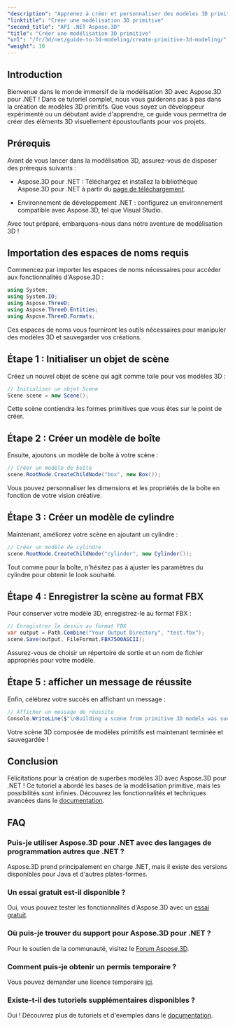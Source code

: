 ```yaml
---
"description": "Apprenez à créer et personnaliser des modèles 3D primitifs, y compris des boîtes et des cylindres, et à les enregistrer au format FBX sans effort."
"linktitle": "Créer une modélisation 3D primitive"
"second_title": "API .NET Aspose.3D"
"title": "Créer une modélisation 3D primitive"
"url": "/fr/3d/net/guide-to-3d-modeling/create-primitive-3d-modeling/"
"weight": 10
---
```


## Introduction

Bienvenue dans le monde immersif de la modélisation 3D avec Aspose.3D pour .NET ! Dans ce tutoriel complet, nous vous guiderons pas à pas dans la création de modèles 3D primitifs. Que vous soyez un développeur expérimenté ou un débutant avide d'apprendre, ce guide vous permettra de créer des éléments 3D visuellement époustouflants pour vos projets.

## Prérequis

Avant de vous lancer dans la modélisation 3D, assurez-vous de disposer des prérequis suivants :

- Aspose.3D pour .NET : Téléchargez et installez la bibliothèque Aspose.3D pour .NET à partir du [page de téléchargement](https://releases.aspose.com/3d/net/).
  
- Environnement de développement .NET : configurez un environnement compatible avec Aspose.3D, tel que Visual Studio.

Avec tout préparé, embarquons-nous dans notre aventure de modélisation 3D !

## Importation des espaces de noms requis

Commencez par importer les espaces de noms nécessaires pour accéder aux fonctionnalités d'Aspose.3D :

```csharp
using System;
using System.IO;
using Aspose.ThreeD;
using Aspose.ThreeD.Entities;
using Aspose.ThreeD.Formats;
```

Ces espaces de noms vous fourniront les outils nécessaires pour manipuler des modèles 3D et sauvegarder vos créations.

## Étape 1 : Initialiser un objet de scène

Créez un nouvel objet de scène qui agit comme toile pour vos modèles 3D :

```csharp
// Initialiser un objet Scene
Scene scene = new Scene();
```

Cette scène contiendra les formes primitives que vous êtes sur le point de créer.

## Étape 2 : Créer un modèle de boîte

Ensuite, ajoutons un modèle de boîte à votre scène :

```csharp
// Créer un modèle de boîte
scene.RootNode.CreateChildNode("box", new Box());
```

Vous pouvez personnaliser les dimensions et les propriétés de la boîte en fonction de votre vision créative.

## Étape 3 : Créer un modèle de cylindre

Maintenant, améliorez votre scène en ajoutant un cylindre :

```csharp
// Créer un modèle de cylindre
scene.RootNode.CreateChildNode("cylinder", new Cylinder());
```

Tout comme pour la boîte, n'hésitez pas à ajuster les paramètres du cylindre pour obtenir le look souhaité.

## Étape 4 : Enregistrer la scène au format FBX

Pour conserver votre modèle 3D, enregistrez-le au format FBX :

```csharp
// Enregistrer le dessin au format FBX
var output = Path.Combine("Your Output Directory", "test.fbx");
scene.Save(output, FileFormat.FBX7500ASCII);
```

Assurez-vous de choisir un répertoire de sortie et un nom de fichier appropriés pour votre modèle.

## Étape 5 : afficher un message de réussite

Enfin, célébrez votre succès en affichant un message :

```csharp
// Afficher un message de réussite
Console.WriteLine($"\nBuilding a scene from primitive 3D models was successful.\nFile saved at {output}");
```

Votre scène 3D composée de modèles primitifs est maintenant terminée et sauvegardée !

## Conclusion

Félicitations pour la création de superbes modèles 3D avec Aspose.3D pour .NET ! Ce tutoriel a abordé les bases de la modélisation primitive, mais les possibilités sont infinies. Découvrez les fonctionnalités et techniques avancées dans le [documentation](https://reference.aspose.com/3d/net/).

## FAQ

### Puis-je utiliser Aspose.3D pour .NET avec des langages de programmation autres que .NET ?

Aspose.3D prend principalement en charge .NET, mais il existe des versions disponibles pour Java et d'autres plates-formes.

### Un essai gratuit est-il disponible ?

Oui, vous pouvez tester les fonctionnalités d'Aspose.3D avec un [essai gratuit](https://releases.aspose.com/).

### Où puis-je trouver du support pour Aspose.3D pour .NET ?

Pour le soutien de la communauté, visitez le [Forum Aspose.3D](https://forum.aspose.com/c/3d/18).

### Comment puis-je obtenir un permis temporaire ?

Vous pouvez demander une licence temporaire [ici](https://purchase.conholdate.com/temporary-license/).

### Existe-t-il des tutoriels supplémentaires disponibles ?

Oui ! Découvrez plus de tutoriels et d'exemples dans le [documentation](https://reference.aspose.com/3d/net/).